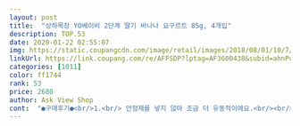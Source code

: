 ```yaml
---
layout: post 
title:  "상하목장 YO베이비 2단계 딸기 바나나 요구르트 85g, 4개입" 
description: TOP.53 
date: 2020-01-22 02:55:07 
img: https://static.coupangcdn.com/image/retail/images/2018/08/01/10/7/b27c6d63-601f-427b-9c1b-637f133cddbe.jpg 
linkUrl: https://link.coupang.com/re/AFFSDP?lptag=AF3600438&subid=ahnPublicAsk&pageKey=116345529&itemId=348494231&vendorItemId=3850674894&traceid=V0-113-782ce53a2b2521d7 
categories: [1011] 
color: ff1744 
rank: 53 
price: 2680 
author: Ask View Shop 
cont:  "●구매후기●<br/>1.<br/> 안정제를 넣지 않아 조금 더 유동적이에요.<br/><br/>13개월차 여자아이를 키우는 집입니다.<br/> 이제 아이가 돌이 지나 먹을수 있는 음식들도 정말 많아지고, 서고 걷기 시작하면서 할수 있는것들이 많아져서 아이에게 많은것을 경험하게 하고 많은것을 먹어볼수 있게 할수 있는 시기가 왔습니가.<br/><br/>2.<br/> 영유아용 살아있는 유산균.<br/> BB<br/> -12를 사용해요, BB<br/> -12는 안전성이 입증되어 세계적으로 많은 유아식에 사용한답니다.<br/><br/>3.<br/> 유기농입니다! 아기에게 그리고 동물에게도 좋을 것 같아요<br/><br/><br/> -가격면... <br/>.<br/>^^<br/>딸 아이를 키우고 있어요.<br/><br/>유기농이라서... <br/><br/>가격표를 비교해 보고싶어 가격을 보지만... <br/>... <br/>볼때마다 3천원이 훌쩍 넘는가격이죠.<br/><br/>구매할 때 마다 상품평 쓸수 있는데 한번도 안썼어요... <br/>.<br/>.<br/>ㄷ ㄷ<br/>그래서 로켓프레시의 대부분은 요거트가 차지하고 있네요 ㅎ<br/>그래서 이제 스텝투로 넘어가게 되었구요.<br/> 솔직히 성인이 먹었을때는 플레인이나 딸기나 맛이 다르지 않습니다.<br/> 하지만 미각이 예민한 아이에게는 많은 차이를 보이는것 같습니다.<br/><br/>그렇게 요거트를 먹이고 돌이 갓지났을때는 간이 안된 음식들로 계속 가자라고 와이프와 상의를 했습니다.<br/> 그런데 이젠 싱거운 음식을 입에대지 않고 질리는지 먹지 않네요.<br/> 그래서 어차피 어린이집도 보낼 예정이고 하니 그냥 간된 음식들도 먹이자라고 생각을 바꿨습니다.<br/><br/>너무 많이 밀렸네요.<br/><br/>너무너무 비싸서 ㅜㅜㅜㅜㅜㅜㅜㅜ 쿠팡에서 안살수가 없네요!ㅎ<br/>대형마트도 패스합니다!!!!! 대형마트에 장보러가도 요거트품목은 지나치게되네요.<br/><br/>딸기바나나맛만 너무 많이 먹는 것 같아, 플레인도 매번 같이 구매한답니다.<br/><br/>딸기요거트를 좋아하는 딸을 위해<br/>땅의 사람이 정직하게 담았다 라는 의미입니다.<br/><br/>매번 구매할 때마다 딸기바나나맛3팩, 플레인맛1팩 구매해요!<br/>배송을 받고 난 후 그날 점심 후식으로 바로 아이에게 주었습니다.<br/> 먹은 속도가 다르더군요.<br/> 한번에 앉은자리에서 다 먹어치웠구요.<br/> 그리고 나서는 더 달라고 냉장고를 얼마나 가자고 하던지 말리느라고 힘들었습니다.<br/><br/>상하목장 유기농요거트를 선택한 이유<br/>상하목장의 의미<br/>심지어 동네마트는 4천원이 넘어요   ㄷ ㄷ<br/>알러지가 있을 때 병원에서 유산균 처방을 해주더라구요, 그래서 더더욱 요거트도 꼬박꼬박 먹이고 있답니다.<br/><br/>역시나 아이들은 간단합니다.<br/> 조금씩 한수준씩만 올려주면 거기에 만족하고, 적응하는것 같습니다.<br/> 오랜시간 아이가 잘 먹어왔던 식품이고 이번에도 역시 잘 먹게되어서 너무 만족하고요.<br/> 혹시라도 아이에게 줄 간식을 찾고 계시거나 변비가 좀 있다 하시는분들에게 추천해드리고 싶은 상품입니다.<br/><br/>예전엔 대형마트가 저렴해서 동네마트 안가고 대형마트 갔는데,<br/>요거트도 아기가 6개월때부터 하루에 한개씩 꼭 간식으로 먹였습니다.<br/> 유일하게 아기가 먹는 음식중에 당이랑 나트륨이 들어가 있는 음식이었구요.<br/> 그만큼 요거트를 먹을때만은 아이에게 가장 행복한 시간이었고 웃음을 저절로 만들어주는 시간이었죠.<br/><br/>요거트중에서도 딸기바나나 맛을 제일 좋아합니다.<br/><br/>우리아이가 먹을 건데, 그리고 주식처럼 하루에 2개씩 꼭꼭 먹느데, 우유만큼은 유기농 먹이고 싶어서요 ^^<br/>일단 아기가 엄청 좋아해요.<br/><br/>제가 다녀본 곳 중 쿠팡가격이 제일 저렴합니다.<br/>(25002600원대)<br/>주기적으로 로켓프레쉬합니다<br/>쿠팡에서 가격을 싸게 파는바람에,<br/>쿠팡이 젤 싸요.<br/> 대형마트, 집앞마트 등등 이곳저곳 가보았지만, 집앞마트는 너무 비싸서 엄두가 안나요, 거의 4천원 안되게 팔구요, 대형마트도 어쩔때는 1개 더 붙여서 팔기도 하지만 그래도 가격이 세죠,<br/>하늘 상, 땅 하 상하목장으로<br/>하루에 2개씩 꾸준히 먹고 있어요.<br/><br/>하지만 딸아이가 가장 좋아하는건 딸기바나나맛!!<br/>현재 21개월이고 15개월 지나고 부터 1단계 먹다가 지금은 딸기바나나맛인 2단계 먹고 있네요.<br/> 두드러기 성향이 있는 아기라서, 딸기로 인해 알레르기가 올라올까봐 1단계만 먹였었어요.<br/> 그런데 지금은 두드러기도 좋아지고, 참 좋아하네요<br/>현재 21개월입니다.<br/> 이제 한창 성장할 나이고 달달한거 좋아할 나이죠.<br/> 아침에 일어나면 냉장고 앞에 가서 “요거트”라고 말한답니다.<br/> 어린이집 다녀와서도 “요거트”라고 노래를 불러요.<br/> 어쩔때는 하루 3개도 주지만 2개로 제한하려구요 ㅜㅜㅜ 요거트값도 무시 못하구요; 단것 많이 안먹었으면 싶기도 하구요 ^^" 
---
```

